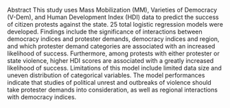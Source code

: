 Abstract
This study uses Mass Mobilization (MM), Varieties of Democracy (V-Dem), and Human Development Index (HDI) data to predict the success of citizen protests against the state. 25 total logistic regression models were developed. Findings include the significance of interactions between democracy indices and protester demands, democracy indices and region, and which protester demand categories are associated with an increased likelihood of success. Furthermore, among protests with either protester or state violence, higher HDI scores are associated with a greatly increased likelihood of success. Limitations of this model include limited data size and uneven distribution of categorical variables. The model performances indicate that studies of political unrest and outbreaks of violence should take protester demands into consideration, as well as regional interactions with democracy indices.
